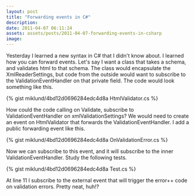 ```yaml
---
layout: post
title: "Forwarding events in C#"
description:
date: 2011-04-07 06:11:24
assets: assets/posts/2011-04-07-forwarding-events-in-csharp
image: 
---
```


Yesterday I learned a new syntax in C# that I didn't know about. I learned how you can forward events.  Let's say I want a class that takes a schema, and validates html to that schema. The class would encapsulate the XmlReaderSettings, but code from the outside would want to subscribe to the ValidationEventHandler on that private field. The code would look something like this.

{% gist miklund/4bd12d0696284edc4d8a HtmlValidator.cs %}

How could the code calling on Validate, subscribe to ValidationEventHandler on xmlValidationSettings? We would need to create an event on HtmlValidator that forwards the ValidationEventHandler. I add a public forwarding event like this.

{% gist miklund/4bd12d0696284edc4d8a OnValidationError.cs %}

Now we can subscribe to this event, and it will subscribe to the inner ValidationEventHandler. Study the following tests.

{% gist miklund/4bd12d0696284edc4d8a Test.cs %}

At line 11 I subscribe to the external event that will trigger the error++ code on validation errors. Pretty neat, huh!?
